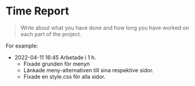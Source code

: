 # Time Report

> Write about what you have done and how long you have worked on each part of the project.

For example: 

- 2022-04-11 16:45 Arbetade i 1 h.
  - Fixade grunden för menyn
  - Länkade meny-alternativen till sina respektive sidor.
  - Fixade en style.css för alla sidor.
